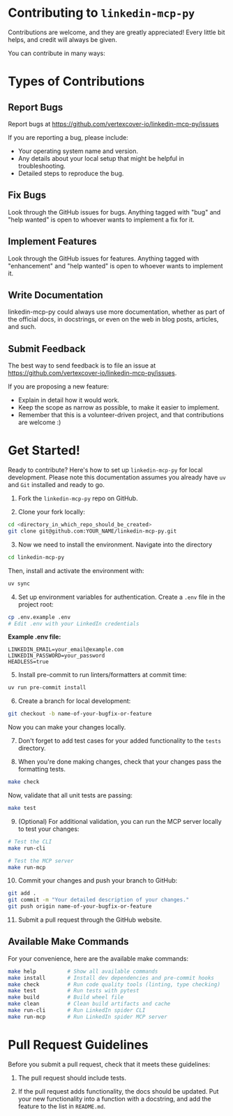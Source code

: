 # Contributing to `linkedin-mcp-py`

Contributions are welcome, and they are greatly appreciated!
Every little bit helps, and credit will always be given.

You can contribute in many ways:

# Types of Contributions

## Report Bugs

Report bugs at https://github.com/vertexcover-io/linkedin-mcp-py/issues

If you are reporting a bug, please include:

- Your operating system name and version.
- Any details about your local setup that might be helpful in troubleshooting.
- Detailed steps to reproduce the bug.

## Fix Bugs

Look through the GitHub issues for bugs.
Anything tagged with "bug" and "help wanted" is open to whoever wants to implement a fix for it.

## Implement Features

Look through the GitHub issues for features.
Anything tagged with "enhancement" and "help wanted" is open to whoever wants to implement it.

## Write Documentation

linkedin-mcp-py could always use more documentation, whether as part of the official docs, in docstrings, or even on the web in blog posts, articles, and such.

## Submit Feedback

The best way to send feedback is to file an issue at https://github.com/vertexcover-io/linkedin-mcp-py/issues.

If you are proposing a new feature:

- Explain in detail how it would work.
- Keep the scope as narrow as possible, to make it easier to implement.
- Remember that this is a volunteer-driven project, and that contributions
  are welcome :)

# Get Started!

Ready to contribute? Here's how to set up `linkedin-mcp-py` for local development.
Please note this documentation assumes you already have `uv` and `Git` installed and ready to go.

1. Fork the `linkedin-mcp-py` repo on GitHub.

2. Clone your fork locally:

```bash
cd <directory_in_which_repo_should_be_created>
git clone git@github.com:YOUR_NAME/linkedin-mcp-py.git
```

3. Now we need to install the environment. Navigate into the directory

```bash
cd linkedin-mcp-py
```

Then, install and activate the environment with:

```bash
uv sync
```

4. Set up environment variables for authentication. Create a `.env` file in the project root:

```bash
cp .env.example .env
# Edit .env with your LinkedIn credentials
```

**Example .env file:**
```env
LINKEDIN_EMAIL=your_email@example.com
LINKEDIN_PASSWORD=your_password
HEADLESS=true
```

5. Install pre-commit to run linters/formatters at commit time:

```bash
uv run pre-commit install
```

6. Create a branch for local development:

```bash
git checkout -b name-of-your-bugfix-or-feature
```

Now you can make your changes locally.

7. Don't forget to add test cases for your added functionality to the `tests` directory.

8. When you're done making changes, check that your changes pass the formatting tests.

```bash
make check
```

Now, validate that all unit tests are passing:

```bash
make test
```

9. (Optional) For additional validation, you can run the MCP server locally to test your changes:

```bash
# Test the CLI
make run-cli

# Test the MCP server
make run-mcp
```

10. Commit your changes and push your branch to GitHub:

```bash
git add .
git commit -m "Your detailed description of your changes."
git push origin name-of-your-bugfix-or-feature
```

11. Submit a pull request through the GitHub website.

## Available Make Commands

For your convenience, here are the available make commands:

```bash
make help          # Show all available commands
make install       # Install dev dependencies and pre-commit hooks
make check         # Run code quality tools (linting, type checking)
make test          # Run tests with pytest
make build         # Build wheel file
make clean         # Clean build artifacts and cache
make run-cli       # Run LinkedIn spider CLI
make run-mcp       # Run LinkedIn spider MCP server
```

# Pull Request Guidelines

Before you submit a pull request, check that it meets these guidelines:

1. The pull request should include tests.

2. If the pull request adds functionality, the docs should be updated.
   Put your new functionality into a function with a docstring, and add the feature to the list in `README.md`.
